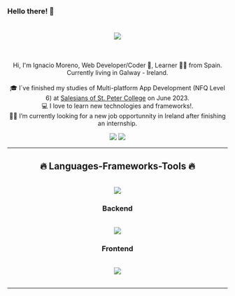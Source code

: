 ### Hello there! 👋

<!--
**illoquehambre/illoquehambre** is a ✨ _special_ ✨ repository because its `README.md` (this file) appears on your GitHub profile.

Here are some ideas to get you started:

- 🔭 I’m currently working on ...
- 🌱 I’m currently learning ...
- 👯 I’m looking to collaborate on ...
- 🤔 I’m looking for help with ...
- 💬 Ask me about ...
- 📫 How to reach me: ...
- 😄 Pronouns: ...
- ⚡ Fun fact: ...
-->
<!--
<img aling="righ" src="https://visitor-badge.glitch.me/badge?page_id=illoquehambre.visitor-badge&left_color=red&right_color=green&left_text=Hello%20Visitors">
-->
<h1 align="center">
  <a href="https://git.io/typing-svg">
    <img src="https://readme-typing-svg.herokuapp.com/?lines=Hello+There!+👋;+Myself+Ignacio+Moreno!;&center=true&size=30">
  </a>
</h1>

<br>
<p align="center">
  Hi, I'm Ignacio Moreno, Web Developer/Coder 🥷,  Learner 👨‍💻  from Spain. Currently living in Galway - Ireland.
  <br>
 
  <br>
  🎓 I´ve finished my studies of  Multi-platform App Development (NFQ Level 6) at <a href="https://triana.salesianos.edu">Salesians of St. Peter College</a> on June 2023.
  <br>
  💻 I love to learn new technologies and frameworks!.
  <br>
  🧑‍💼 I’m currently looking for a new job opportunnity in Ireland after finishing an internship.
  <br>
</p>

<div align="center"> 
  

  <a href = "mailto:ignacio.moreno.gomez2003@gmail.com"><img src="https://img.shields.io/badge/-Gmail-%23333?style=for-the-badge&logo=gmail&logoColor=white" target="_blank"></a>
  <a href="https://www.linkedin.com/in/ignacio-moreno-gómez-8a7607220/" target="_blank"><img src="https://img.shields.io/badge/-LinkedIn-%230077B5?style=for-the-badge&logo=linkedin&logoColor=white" target="_blank"></a> 
 
</div>

<hr>
<h2 align="center">🔥 Languages-Frameworks-Tools 🔥</h2>
<br>
<div align="center">
  <a href="https://skillicons.dev">
    <img src="https://skillicons.dev/icons?i=git,github" />
  </a>
    <br>
    <h3 align="center">Backend</h3><br>
  <a href="https://skillicons.dev">
    <img src="https://skillicons.dev/icons?i=python,java,spring,mysql,postgresql,hibernate,firebase,docker,eclipse,idea,maven,fastapi,nestjs" />
  </a>
    <br>
    <h3 align="center">Frontend</h3><br>
  <a href="https://skillicons.dev">
    <img src="https://skillicons.dev/icons?i=ts,angular,bootstrap,html,css,js,react,flutter,dart,vscode,figma,md" />

  </a>
</div>
<br>

<hr>


